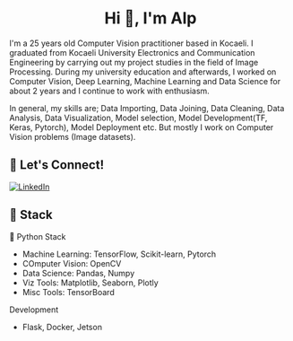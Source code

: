 <h1 align="center">Hi 👋, I'm Alp</h1>


I'm a 25 years old Computer Vision practitioner based in Kocaeli. I graduated from Kocaeli University Electronics and Communication Engineering by carrying out my project studies in the field of Image Processing. During my university education and afterwards, I worked on Computer Vision, Deep Learning, Machine Learning and Data Science for about 2 years and I continue to work with enthusiasm.

In general, my skills are; Data Importing, Data Joining, Data Cleaning, Data Analysis, Data Visualization, Model selection, Model Development(TF, Keras, Pytorch), Model Deployment etc. But mostly I work on Computer Vision problems (Image datasets).

## 🔗 Let's Connect!
<a href="https://www.linkedin.com/in/alparslantamer/" target="_blank"><img alt="LinkedIn" src="https://img.shields.io/badge/linkedin-%230077B5.svg?&style=for-the-badge&logo=linkedin&logoColor=white" /></a>

## 🔨 Stack 

🐍 Python Stack
- Machine Learning: TensorFlow, Scikit-learn, Pytorch
- COmputer Vision: OpenCV
- Data Science: Pandas, Numpy
- Viz Tools: Matplotlib, Seaborn, Plotly
- Misc Tools: TensorBoard

Development
- Flask, Docker, Jetson
